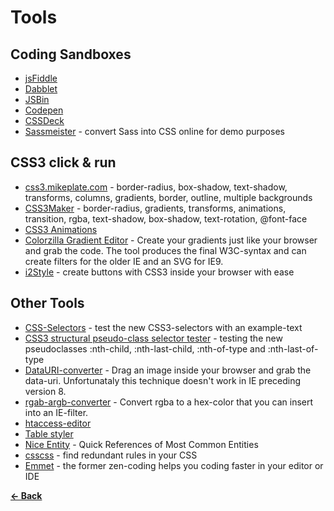 # Tools

## Coding Sandboxes

- [jsFiddle](http://jsfiddle.net/) 
- [Dabblet](http://dabblet.com/) 
- [JSBin](http://jsbin.com/)   
- [Codepen](http://codepen.io/) 
- [CSSDeck](http://cssdeck.com)
- [Sassmeister](http://sassmeister.com/) - convert Sass into CSS online for demo purposes

## CSS3 click & run

- [css3.mikeplate.com](http://css3.mikeplate.com/) - border-radius, box-shadow, text-shadow, transforms, columns, gradients, border, outline, multiple backgrounds 
- [CSS3Maker](http://www.css3maker.com/) - border-radius, gradients, transforms, animations, transition, rgba, text-shadow, box-shadow, text-rotation, @font-face
- [CSS3 Animations](http://westciv.com/tools/animations/)
- [Colorzilla Gradient Editor](http://www.colorzilla.com/gradient-editor/) - Create your gradients just like your browser and grab the code. The tool produces the final W3C-syntax and can create filters for the older IE and an SVG for IE9.
- [i2Style](http://www.sciweavers.org/i2style) - create buttons with CSS3 inside your browser with ease

## Other Tools

- [CSS-Selectors](http://twostepmedia.co.uk/cssselectors/) - test the new CSS3-selectors with an example-text
- [CSS3 structural pseudo-class selector tester](http://lea.verou.me/demos/nth.html) - testing the new pseudoclasses :nth-child, :nth-last-child, :nth-of-type and :nth-last-of-type
- [DataURI-converter](http://boazsender.github.com/datauri/) - Drag an image inside your browser and grab the data-uri. Unfortunataly this technique doesn't work in IE preceding version 8.
- [rgab-argb-converter](http://beijingyoung.com/articles/rgba-argb-converter/) - Convert rgba to a hex-color that you can insert into an IE-filter.
- [htaccess-editor](http://www.htaccesseditor.com/)
- [Table styler](http://tablestyler.com/)
- [Nice Entity](http://nice-entity.com/) - Quick References of Most Common Entities
- [csscss](http://zmoazeni.github.io/csscss/) - find redundant rules in your CSS
- [Emmet](http://emmet.io/) - the former zen-coding helps you coding faster in your editor or IDE

**[← Back](README.md)**